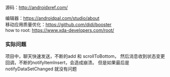 源码：http://androidxref.com/


编辑器：https://androidpal.com/studio/about  
移动应用质量优化：https://github.com/didi/booster    
how to root: https://www.xda-developers.com/root/  

### 实际问题
项目中，聊天快速发送，不断的add 和 scrollToBottom，
然后消息收到状态变更回调，不断的notifyItemInsert，会造成崩溃。
但是如果最后是notifyDataSetChanged 就没有问题
